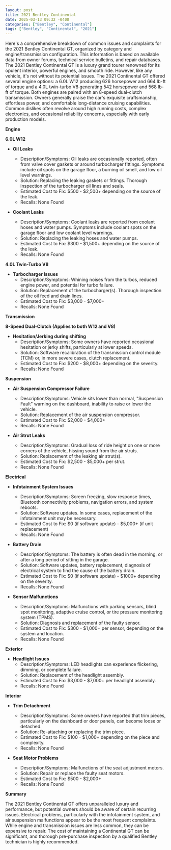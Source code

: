 ```yaml
---
layout: post
title: 2021 Bentley Continental
date: 2025-03-13 09:32 -0400
categories: ["Bentley", "Continental"]
tags: ["Bentley", "Continental", "2021"]
---
```

Here's a comprehensive breakdown of common issues and complaints for the 2021 Bentley Continental GT, organized by category and engine/transmission configuration. This information is based on available data from owner forums, technical service bulletins, and repair databases. The 2021 Bentley Continental GT is a luxury grand tourer renowned for its opulent interior, powerful engines, and smooth ride. However, like any vehicle, it's not without its potential issues.  The 2021 Continental GT offered several engine options: a 6.0L W12 producing 626 horsepower and 664 lb-ft of torque and a 4.0L twin-turbo V8 generating 542 horsepower and 568 lb-ft of torque.  Both engines are paired with an 8-speed dual-clutch transmission. Owners generally praise the car's exquisite craftsmanship, effortless power, and comfortable long-distance cruising capabilities. Common dislikes often revolve around high running costs, complex electronics, and occasional reliability concerns, especially with early production models.

**Engine**

**6.0L W12**

*   **Oil Leaks**
    *   Description/Symptoms: Oil leaks are occasionally reported, often from valve cover gaskets or around turbocharger fittings. Symptoms include oil spots on the garage floor, a burning oil smell, and low oil level warnings.
    *   Solution: Replacing the leaking gaskets or fittings. Thorough inspection of the turbocharger oil lines and seals.
    *   Estimated Cost to Fix: $500 - $2,500+ depending on the source of the leak.
    *   Recalls: None Found

*   **Coolant Leaks**
    *   Description/Symptoms: Coolant leaks are reported from coolant hoses and water pumps. Symptoms include coolant spots on the garage floor and low coolant level warnings.
    *   Solution: Replacing the leaking hoses and water pumps.
    *   Estimated Cost to Fix: $300 - $1,500+ depending on the source of the leak.
    *   Recalls: None Found

**4.0L Twin-Turbo V8**

*   **Turbocharger Issues**
    *   Description/Symptoms: Whining noises from the turbos, reduced engine power, and potential for turbo failure.
    *   Solution: Replacement of the turbocharger(s). Thorough inspection of the oil feed and drain lines.
    *   Estimated Cost to Fix: $3,000 - $7,000+
    *   Recalls: None Found

**Transmission**

**8-Speed Dual-Clutch (Applies to both W12 and V8)**

*   **Hesitation/Jerking during shifting**
    *   Description/Symptoms: Some owners have reported occasional hesitation or jerky shifts, particularly at lower speeds.
    *   Solution: Software recalibration of the transmission control module (TCM) or, in more severe cases, clutch replacement.
    *   Estimated Cost to Fix: $200 - $8,000+ depending on the severity.
    *   Recalls: None Found

**Suspension**

*   **Air Suspension Compressor Failure**
    *   Description/Symptoms: Vehicle sits lower than normal, "Suspension Fault" warning on the dashboard, inability to raise or lower the vehicle.
    *   Solution: Replacement of the air suspension compressor.
    *   Estimated Cost to Fix: $2,000 - $4,000+
    *   Recalls: None Found

*   **Air Strut Leaks**
    *   Description/Symptoms: Gradual loss of ride height on one or more corners of the vehicle, hissing sound from the air struts.
    *   Solution: Replacement of the leaking air strut(s).
    *   Estimated Cost to Fix: $2,500 - $5,000+ per strut.
    *   Recalls: None Found

**Electrical**

*   **Infotainment System Issues**
    *   Description/Symptoms: Screen freezing, slow response times, Bluetooth connectivity problems, navigation errors, and system reboots.
    *   Solution: Software updates. In some cases, replacement of the infotainment unit may be necessary.
    *   Estimated Cost to Fix: $0 (if software update) - $5,000+ (if unit replacement)
    *   Recalls: None Found

*   **Battery Drain**
    *   Description/Symptoms: The battery is often dead in the morning, or after a long period of sitting in the garage.
    *   Solution: Software updates, battery replacement, diagnosis of electrical system to find the cause of the battery drain.
    *   Estimated Cost to Fix: $0 (if software update) - $1000+ depending on the severity.
    *   Recalls: None Found

*   **Sensor Malfunctions**
    *   Description/Symptoms: Malfunctions with parking sensors, blind spot monitoring, adaptive cruise control, or tire pressure monitoring system (TPMS).
    *   Solution: Diagnosis and replacement of the faulty sensor.
    *   Estimated Cost to Fix: $300 - $1,000+ per sensor, depending on the system and location.
    *   Recalls: None Found

**Exterior**

*   **Headlight Issues**
    *   Description/Symptoms: LED headlights can experience flickering, dimming, or complete failure.
    *   Solution: Replacement of the headlight assembly.
    *   Estimated Cost to Fix: $3,000 - $7,000+ per headlight assembly.
    *   Recalls: None Found

**Interior**

*   **Trim Detachment**
    *   Description/Symptoms: Some owners have reported that trim pieces, particularly on the dashboard or door panels, can become loose or detached.
    *   Solution: Re-attaching or replacing the trim piece.
    *   Estimated Cost to Fix: $100 - $1,000+ depending on the piece and complexity.
    *   Recalls: None Found

*   **Seat Motor Problems**
    *   Description/Symptoms: Malfunctions of the seat adjustment motors.
    *   Solution: Repair or replace the faulty seat motors.
    *   Estimated Cost to Fix: $500 - $2,000+
    *   Recalls: None Found

**Summary**

The 2021 Bentley Continental GT offers unparalleled luxury and performance, but potential owners should be aware of certain recurring issues. Electrical problems, particularly with the infotainment system, and air suspension malfunctions appear to be the most frequent complaints. While engine and transmission issues are less common, they can be expensive to repair. The cost of maintaining a Continental GT can be significant, and thorough pre-purchase inspection by a qualified Bentley technician is highly recommended.

